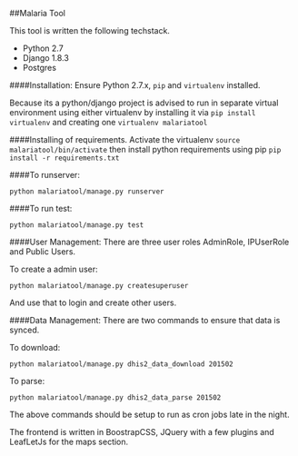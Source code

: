 ##Malaria Tool

This tool is written the following techstack.

- Python 2.7
- Django 1.8.3
- Postgres


####Installation:
Ensure Python 2.7.x, `pip` and `virtualenv` installed. 

Because its a python/django project is advised to run in separate virtual environment using either virtualenv by installing it via `pip install virtualenv` and creating one `virtualenv malariatool` 

####Installing of requirements.
Activate the virtualenv `source malariatool/bin/activate`
then install python requirements using pip `pip install -r requirements.txt `   

####To runserver:

`python malariatool/manage.py runserver`

####To run test:

`python malariatool/manage.py test`

####User Management:
There are three user roles AdminRole, IPUserRole and Public Users.

To create a admin user:

`python malariatool/manage.py createsuperuser`

And use that to login and create other users.

####Data Management:
There are two commands to ensure that data is synced.

To download:

`python malariatool/manage.py dhis2_data_download 201502`

To parse:

`python malariatool/manage.py dhis2_data_parse 201502`

The above commands should be setup to run as cron jobs late in the night. 

The frontend is written in BoostrapCSS, JQuery with a few plugins and LeafLetJs for the maps section.


